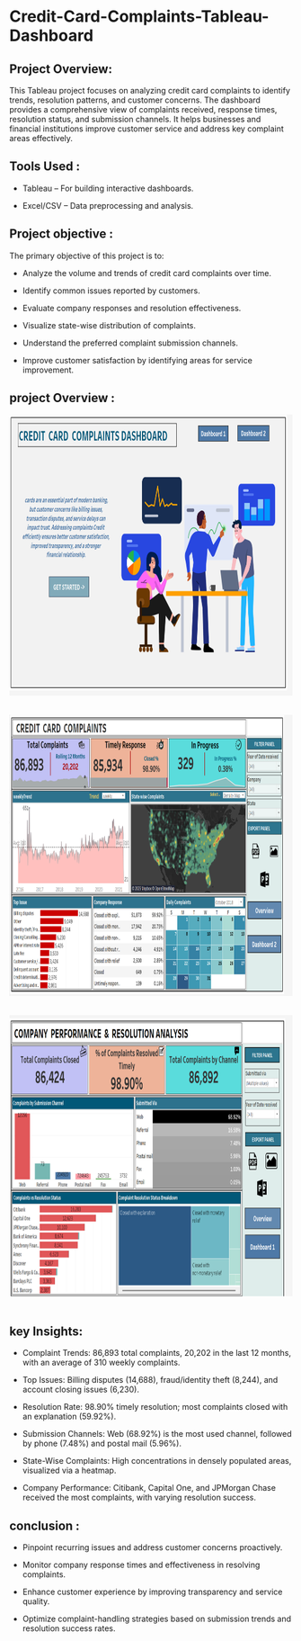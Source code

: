 # Credit-Card-Complaints-Tableau-Dashboard


## Project Overview:

This Tableau project focuses on analyzing credit card complaints to identify trends, resolution patterns, and customer concerns. The dashboard provides a comprehensive view of complaints received, response times, resolution status, and submission channels. It helps businesses and financial institutions improve customer service and address key complaint areas effectively.


##   Tools Used :
* Tableau – For building interactive dashboards.
  
* Excel/CSV – Data preprocessing and analysis.

 
 ##  Project objective :

 The primary objective of this project is to:

- Analyze the volume and trends of credit card complaints over time.

- Identify common issues reported by customers.

- Evaluate company responses and resolution effectiveness.

- Visualize state-wise distribution of complaints.

- Understand the preferred complaint submission channels.

- Improve customer satisfaction by identifying areas for service improvement.



 ## project  Overview :
<img src="https://github.com/bagdenatasha2001/Credit-Card-Complaints-Tableau-Dashboard/blob/main/Dashboard_Images/Landing_page.png" width="1200" height="500"> &nbsp;

<img src="https://github.com/bagdenatasha2001/Credit-Card-Complaints-Tableau-Dashboard/blob/main/Dashboard_Images/credit_card_d_1.png" width="1200" height="500"> &nbsp;

<img src="https://github.com/bagdenatasha2001/Credit-Card-Complaints-Tableau-Dashboard/blob/main/Dashboard_Images/credit_card_d_2.png" width="1200" height="500"> &nbsp;


##  key Insights:
- Complaint Trends: 86,893 total complaints, 20,202 in the last 12 months, with an average of 310 weekly complaints.

- Top Issues: Billing disputes (14,688), fraud/identity theft (8,244), and account closing issues (6,230).

- Resolution Rate: 98.90% timely resolution; most complaints closed with an explanation (59.92%).

- Submission Channels: Web (68.92%) is the most used channel, followed by phone (7.48%) and postal mail (5.96%).

- State-Wise Complaints: High concentrations in densely populated areas, visualized via a heatmap.

- Company Performance: Citibank, Capital One, and JPMorgan Chase received the most complaints, with varying resolution success.

## conclusion :

- Pinpoint recurring issues and address customer concerns proactively.

- Monitor company response times and effectiveness in resolving complaints.

- Enhance customer experience by improving transparency and service quality.

- Optimize complaint-handling strategies based on submission trends and resolution success rates.
